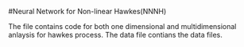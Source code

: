 #Neural Network for Non-linear Hawkes(NNNH)


The file contains code for both one dimensional and multidimensional anlaysis for hawkes process. The data file contians the data files.
